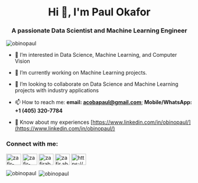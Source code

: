 <h1 align="center">Hi 👋, I'm Paul Okafor</h1>
<h3 align="center">A passionate Data Scientist and Machine Learning Engineer</h3>

<p align="left"> <img src="https://komarev.com/ghpvc/?username=obinopaul&label=Profile%20views&color=0e75b6&style=flat" alt="obinopaul" /> </p>

- 👀 I’m interested in Data Science, Machine Learning, and Computer Vision
- 🌱 I’m currently working on Machine Learning projects. 
- 💞️ I’m looking to collaborate on Data Science and Machine Learning projects with industry applications
- 📫 How to reach me: **email: acobapaul@gmail.com**; **Mobile/WhatsApp: +1 (405) 320-7784**

- 📄 Know about my experiences [https://www.linkedin.com/in/obinopaul/](https://www.linkedin.com/in/obinopaul/)

<h3 align="left">Connect with me:</h3>
<p align="left">
<a href="https://obinopaul.com/" target="blank"><img align="center" src="https://cdn.jsdelivr.net/npm/simple-icons@3.0.1/icons/codepen.svg" alt="zafir-abdullah" height="30" width="40" /></a>
<a href="https://linkedin.com/in/obinopaul" target="blank"><img align="center" src="https://raw.githubusercontent.com/rahuldkjain/github-profile-readme-generator/master/src/images/icons/Social/linked-in-alt.svg" alt="zafir-abdullah" height="30" width="40" /></a>
<a href="https://kaggle.com/obinopaul" target="blank"><img align="center" src="https://raw.githubusercontent.com/rahuldkjain/github-profile-readme-generator/master/src/images/icons/Social/kaggle.svg" alt="zafirabdullah" height="30" width="40" /></a>
<a href="https://fb.com/paultwizzy" target="blank"><img align="center" src="https://raw.githubusercontent.com/rahuldkjain/github-profile-readme-generator/master/src/images/icons/Social/facebook.svg" alt="zafir.abdullah.98" height="30" width="40" /></a>
<a href="https://www.instagram.com/obinopaul/" target="blank"><img align="center" src="https://raw.githubusercontent.com/rahuldkjain/github-profile-readme-generator/master/src/images/icons/Social/instagram.svg" alt="https://www.instagram.com/zafir.abdullah/" height="30" width="40" /></a>
</p>

<p><img align="left" src="https://github-readme-stats.vercel.app/api/top-langs?username=obinopaul&show_icons=true&locale=en&layout=compact" alt="obinopaul" /></p>
<p>&nbsp;<img align="center" src="https://github-readme-stats.vercel.app/api?username=obinopaul&show_icons=true&locale=en" alt="obinopaul" /></p>

<!---
obinopaul/obinopaul is a ✨ special ✨ repository because its `README.md` (this file) appears on your GitHub profile.
You can click the Preview link to take a look at your changes.
--->
